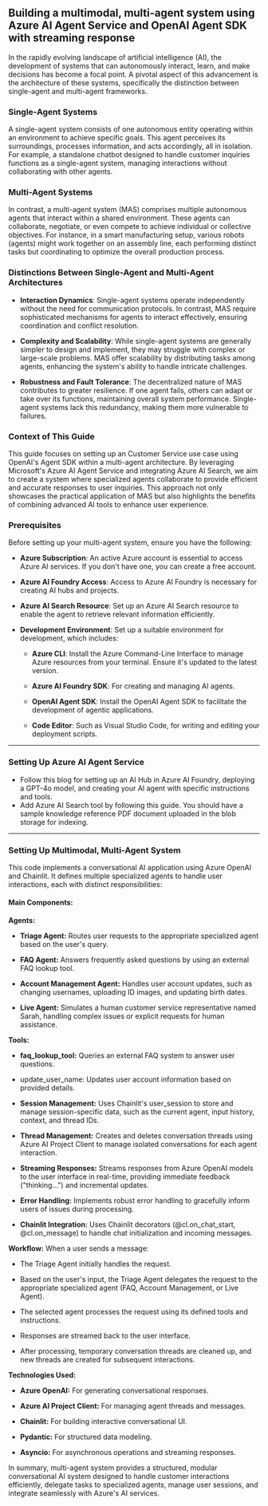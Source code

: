 ## Building a multimodal, multi-agent system using Azure AI Agent Service and OpenAI Agent SDK with streaming response

In the rapidly evolving landscape of artificial intelligence (AI), the development of systems that can autonomously interact, learn, and make decisions has become a focal point. A pivotal aspect of this advancement is the architecture of these systems, specifically the distinction between single-agent and multi-agent frameworks.

### **Single-Agent Systems**

A single-agent system consists of one autonomous entity operating within an environment to achieve specific goals. This agent perceives its surroundings, processes information, and acts accordingly, all in isolation. For example, a standalone chatbot designed to handle customer inquiries functions as a single-agent system, managing interactions without collaborating with other agents.

### **Multi-Agent Systems**

In contrast, a multi-agent system (MAS) comprises multiple autonomous agents that interact within a shared environment. These agents can collaborate, negotiate, or even compete to achieve individual or collective objectives. For instance, in a smart manufacturing setup, various robots (agents) might work together on an assembly line, each performing distinct tasks but coordinating to optimize the overall production process.

### **Distinctions Between Single-Agent and Multi-Agent Architectures**

- **Interaction Dynamics**: Single-agent systems operate independently without the need for communication protocols. In contrast, MAS require sophisticated mechanisms for agents to interact effectively, ensuring coordination and conflict resolution.

- **Complexity and Scalability**: While single-agent systems are generally simpler to design and implement, they may struggle with complex or large-scale problems. MAS offer scalability by distributing tasks among agents, enhancing the system's ability to handle intricate challenges.

- **Robustness and Fault Tolerance**: The decentralized nature of MAS contributes to greater resilience. If one agent fails, others can adapt or take over its functions, maintaining overall system performance. Single-agent systems lack this redundancy, making them more vulnerable to failures.

### **Context of This Guide**

This guide focuses on setting up an Customer Service use case using OpenAI's Agent SDK within a multi-agent architecture. By leveraging Microsoft's Azure AI Agent Service and integrating Azure AI Search, we aim to create a system where specialized agents collaborate to provide efficient and accurate responses to user inquiries. This approach not only showcases the practical application of MAS but also highlights the benefits of combining advanced AI tools to enhance user experience.

### **Prerequisites**

Before setting up your multi-agent system, ensure you have the following:

- **Azure Subscription**: An active Azure account is essential to access Azure AI services. If you don't have one, you can create a free account.

- **Azure AI Foundry Access**: Access to Azure AI Foundry is necessary for creating AI hubs and projects.

- **Azure AI Search Resource**: Set up an Azure AI Search resource to enable the agent to retrieve relevant information efficiently.

- **Development Environment**: Set up a suitable environment for development, which includes:

  - **Azure CLI**: Install the Azure Command-Line Interface to manage Azure resources from your terminal. Ensure it's updated to the latest version.

  - **Azure AI Foundry SDK**: For creating and managing AI agents.

  - **OpenAI Agent SDK**: Install the OpenAI Agent SDK to facilitate the development of agentic applications.

  - **Code Editor**: Such as Visual Studio Code, for writing and editing your deployment scripts.

---

### **Setting Up Azure AI Agent Service**

- Follow this blog for setting up an AI Hub in Azure AI Foundry, deploying a GPT-4o model, and creating your AI agent with specific instructions and tools.
- Add Azure AI Search tool by following this guide. You should have a sample knowledge reference PDF document uploaded in the blob storage for indexing.

---

### **Setting Up Multimodal, Multi-Agent System**

This code implements a conversational AI application using Azure OpenAI and Chainlit. It defines multiple specialized agents to handle user interactions, each with distinct responsibilities:

#### **Main Components:**
**Agents:**

- **Triage Agent:** Routes user requests to the appropriate specialized agent based on the user's query.

- **FAQ Agent:** Answers frequently asked questions by using an external FAQ lookup tool.

- **Account Management Agent:** Handles user account updates, such as changing usernames, uploading ID images, and updating birth dates.

- **Live Agent:** Simulates a human customer service representative named Sarah, handling complex issues or explicit requests for human assistance.

**Tools:**

- **faq_lookup_tool:** Queries an external FAQ system to answer user questions.
- update_user_name: Updates user account information based on provided details.

- **Session Management:** Uses Chainlit's user_session to store and manage session-specific data, such as the current agent, input history, context, and thread IDs.

- **Thread Management:** Creates and deletes conversation threads using Azure AI Project Client to manage isolated conversations for each agent interaction.

- **Streaming Responses:** Streams responses from Azure OpenAI models to the user interface in real-time, providing immediate feedback ("thinking...") and incremental updates.

- **Error Handling:** Implements robust error handling to gracefully inform users of issues during processing.

- **Chainlit Integration:** Uses Chainlit decorators (@cl.on_chat_start, @cl.on_message) to handle chat initialization and incoming messages.

**Workflow:**
When a user sends a message:
- The Triage Agent initially handles the request.

- Based on the user's input, the Triage Agent delegates the request to the appropriate specialized agent (FAQ, Account Management, or Live Agent).

- The selected agent processes the request using its defined tools and instructions.

- Responses are streamed back to the user interface.

- After processing, temporary conversation threads are cleaned up, and new threads are created for subsequent interactions.

**Technologies Used:**
- **Azure OpenAI:** For generating conversational responses.

- **Azure AI Project Client:** For managing agent threads and messages.

- **Chainlit:** For building interactive conversational UI.

- **Pydantic:** For structured data modeling.

- **Asyncio:** For asynchronous operations and streaming responses.

In summary, multi-agent system provides a structured, modular conversational AI system designed to handle customer interactions efficiently, delegate tasks to specialized agents, manage user sessions, and integrate seamlessly with Azure's AI services.
